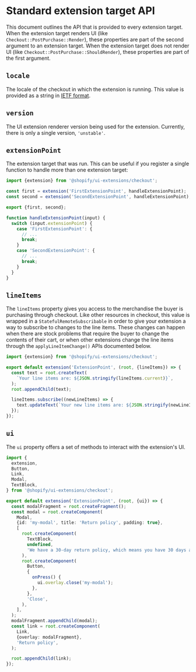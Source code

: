 # Standard extension target API

This document outlines the API that is provided to every extension target. When the extension target renders UI (like `Checkout::PostPurchase::Render`), these properties are part of the second argument to an extension target. When the extension target does not render UI (like `Checkout::PostPurchase::ShouldRender`), these properties are part of the first argument.

## `locale`

The locale of the checkout in which the extension is running. This value is provided as a string in [IETF format](https://en.wikipedia.org/wiki/IETF_language_tag).

## `version`

The UI extension renderer version being used for the extension. Currently, there is only a single version, `'unstable'`.

## `extensionPoint`

The extension target that was run. This can be useful if you register a single function to handle more than one extension target:

```ts
import {extension} from '@shopify/ui-extensions/checkout';

const first = extension('FirstExtensionPoint', handleExtensionPoint);
const second = extension('SecondExtensionPoint', handleExtensionPoint);

export {first, second};

function handleExtensionPoint(input) {
  switch (input.extensionPoint) {
    case 'FirstExtensionPoint': {
      // ...
      break;
    }
    case 'SecondExtensionPoint': {
      // ...
      break;
    }
  }
}
```

## `lineItems`

The `lineItems` property gives you access to the merchandise the buyer is purchasing through checkout. Like other resources in checkout, this value is wrapped in a `StatefulRemoteSubscribable` in order to give your extension a way to subscribe to changes to the line items. These changes can happen when there are stock problems that require the buyer to change the contents of their cart, or when other extensions change the line items through the `applyLineItemChange()` APIs documented below.

```ts
import {extension} from '@shopify/ui-extensions/checkout';

export default extension('ExtensionPoint', (root, {lineItems}) => {
  const text = root.createText(
    `Your line items are: ${JSON.stringify(lineItems.current)}`,
  );
  root.appendChild(text);

  lineItems.subscribe((newLineItems) => {
    text.updateText(`Your new line items are: ${JSON.stringify(newLineItems)}`);
  });
});
```

## `ui`

The `ui` property offers a set of methods to interact with the extension's UI.

```ts
import {
  extension,
  Button,
  Link,
  Modal,
  TextBlock,
} from '@shopify/ui-extensions/checkout';

export default extension('ExtensionPoint', (root, {ui}) => {
  const modalFragment = root.createFragment();
  const modal = root.createComponent(
    Modal,
    {id: 'my-modal', title: 'Return policy', padding: true},
    [
      root.createComponent(
        TextBlock,
        undefined,
        'We have a 30-day return policy, which means you have 30 days after receiving your item to request a return.',
      ),
      root.createComponent(
        Button,
        {
          onPress() {
            ui.overlay.close('my-modal');
          },
        },
        'Close',
      ),
    ],
  );
  modalFragment.appendChild(modal);
  const link = root.createComponent(
    Link,
    {overlay: modalFragment},
    'Return policy',
  );

  root.appendChild(link);
});
```
